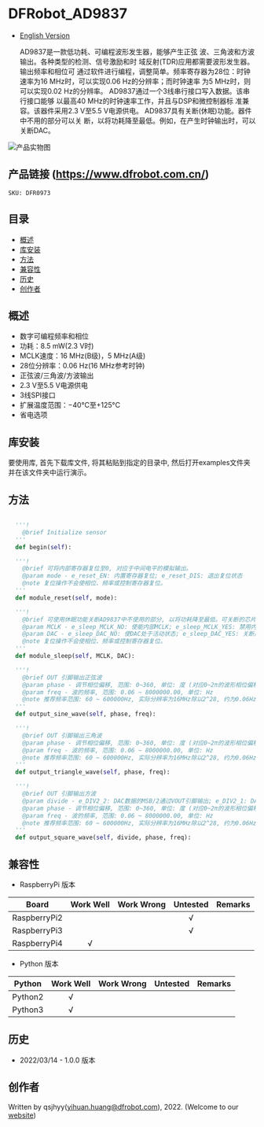 # DFRobot_AD9837
* [English Version](./README.md)

  AD9837是一款低功耗、可编程波形发生器，能够产生正弦
波、三角波和方波输出。各种类型的检测、信号激励和时
域反射(TDR)应用都需要波形发生器。输出频率和相位可
通过软件进行编程，调整简单。频率寄存器为28位：时钟
速率为16 MHz时，可以实现0.06 Hz的分辨率；而时钟速率
为5 MHz时，则可以实现0.02 Hz的分辨率。
  AD9837通过一个3线串行接口写入数据。该串行接口能够
以最高40 MHz的时钟速率工作，并且与DSP和微控制器标
准兼容。该器件采用2.3 V至5.5 V电源供电。
  AD9837具有关断(休眠)功能。器件中不用的部分可以关
断，以将功耗降至最低。例如，在产生时钟输出时，可以
关断DAC。

![产品实物图](../../resources/images/AD9837.png)


## 产品链接 (https://www.dfrobot.com.cn/)
    SKU: DFR0973


## 目录

* [概述](#概述)
* [库安装](#库安装)
* [方法](#方法)
* [兼容性](#兼容性)
* [历史](#历史)
* [创作者](#创作者)


## 概述

* 数字可编程频率和相位
* 功耗：8.5 mW(2.3 V时)
* MCLK速度：16 MHz(B级)，5 MHz(A级)
* 28位分辨率：0.06 Hz(16 MHz参考时钟)
* 正弦波/三角波/方波输出
* 2.3 V至5.5 V电源供电
* 3线SPI接口
* 扩展温度范围：−40°C至+125°C
* 省电选项


## 库安装

要使用库, 首先下载库文件, 将其粘贴到指定的目录中, 然后打开examples文件夹并在该文件夹中运行演示。


## 方法

```python

  '''!
    @brief Initialize sensor
  '''
  def begin(self):

  '''!
    @brief 可将内部寄存器复位至0, 对应于中间电平的模拟输出。
    @param mode - e_reset_EN: 内置寄存器复位; e_reset_DIS: 退出复位状态
    @note 复位操作不会使相位、频率或控制寄存器复位。
  '''
  def module_reset(self, mode):

  '''!
    @brief 可使用休眠功能关断AD9837中不使用的部分, 以将功耗降至最低。可关断的芯片部分是内部时钟和DAC。
    @param MCLK - e_sleep_MCLK_NO: 使能内部MCLK; e_sleep_MCLK_YES: 禁用内部MCLK. 由于NCO不再执行累加, 因此DAC输出仍保持其当前值.
    @param DAC - e_sleep_DAC_NO: 使DAC处于活动状态; e_sleep_DAC_YES: 关断片内DAC. 当AD9837用于输出DAC数据的MSB时, 这点很有用.
    @note 复位操作不会使相位、频率或控制寄存器复位。
  '''
  def module_sleep(self, MCLK, DAC):

  '''!
    @brief OUT 引脚输出正弦波
    @param phase - 调节相位偏移, 范围: 0~360, 单位: 度 (对应0~2π的波形相位偏移)
    @param freq - 波的频率, 范围: 0.06 ~ 8000000.00, 单位: Hz
    @note 推荐频率范围: 60 ~ 600000Hz, 实际分辨率为16MHz除以2^28, 约为0.06Hz
  '''
  def output_sine_wave(self, phase, freq):

  '''!
    @brief OUT 引脚输出三角波
    @param phase - 调节相位偏移, 范围: 0~360, 单位: 度 (对应0~2π的波形相位偏移)
    @param freq - 波的频率, 范围: 0.06 ~ 8000000.00, 单位: Hz
    @note 推荐频率范围: 60 ~ 600000Hz, 实际分辨率为16MHz除以2^28, 约为0.06Hz
  '''
  def output_triangle_wave(self, phase, freq):

  '''!
    @brief OUT 引脚输出方波
    @param divide - e_DIV2_2: DAC数据的MSB/2通过VOUT引脚输出; e_DIV2_1: DAC数据的MSB通过VOUT引脚输出.
    @param phase - 调节相位偏移, 范围: 0~360, 单位: 度 (对应0~2π的波形相位偏移)
    @param freq - 波的频率, 范围: 0.06 ~ 8000000.00, 单位: Hz
    @note 推荐频率范围: 60 ~ 600000Hz, 实际分辨率为16MHz除以2^28, 约为0.06Hz
  '''
  def output_square_wave(self, divide, phase, freq):

```


## 兼容性

* RaspberryPi 版本

| Board        | Work Well | Work Wrong | Untested | Remarks |
| ------------ | :-------: | :--------: | :------: | ------- |
| RaspberryPi2 |           |            |    √     |         |
| RaspberryPi3 |           |            |    √     |         |
| RaspberryPi4 |     √     |            |          |         |

* Python 版本

| Python  | Work Well | Work Wrong | Untested | Remarks |
| ------- | :-------: | :--------: | :------: | ------- |
| Python2 |     √     |            |          |         |
| Python3 |     √     |            |          |         |


## 历史

- 2022/03/14 - 1.0.0 版本


## 创作者

Written by qsjhyy(yihuan.huang@dfrobot.com), 2022. (Welcome to our [website](https://www.dfrobot.com/))

